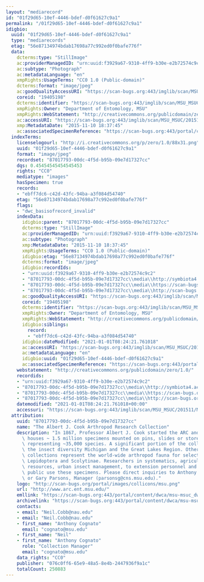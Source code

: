 ```yaml
---
layout: "mediarecord"
id: "01f29d65-10ef-4446-bdef-d0f61627c9a1"
permalink: "/01f29d65-10ef-4446-bdef-d0f61627c9a1"
idigbio:
  uuid: "01f29d65-10ef-4446-bdef-d0f61627c9a1"
  type: "mediarecords"
  etag: "56e87134974bdab17698a77c992ed0f0bafe776f"
  data:
    dcterms:type: "StillImage"
    ac:providerManagedID: "urn:uuid:f3929a67-9310-4ff9-b30e-e2b72574c9c2"
    ac:subtype: "Photograph"
    ac:metadataLanguage: "en"
    xmpRights:UsageTerms: "CC0 1.0 (Public-domain)"
    dcterms:format: "image/jpeg"
    ac:goodQualityAccessURI: "https://scan-bugs.org:443/imglib/scan/MSU_MSUC/201511/MSUC20338_1447205865.jpg"
    coreid: "19405198"
    dcterms:identifier: "https://scan-bugs.org:443/imglib/scan/MSU_MSUC/201511/MSUC20338_1447205865.jpg"
    xmpRights:Owner: "Department of Entomology, MSU"
    xmpRights:WebStatement: "http://creativecommons.org/publicdomain/zero/1.0/"
    ac:accessURI: "https://scan-bugs.org:443/imglib/scan/MSU_MSUC/201511/MSUC20338_1447205865.jpg"
    xmp:MetadataDate: "2015-11-10 18:37:45"
    ac:associatedSpecimenReference: "https://scan-bugs.org:443/portal/collections/individual/index.php?occid=19405198"
  indexTerms:
    licenselogourl: "http://i.creativecommons.org/p/zero/1.0/88x31.png"
    uuid: "01f29d65-10ef-4446-bdef-d0f61627c9a1"
    format: "image/jpeg"
    recordset: "87017793-00dc-4f5d-b95b-09e7d17327cc"
    dqs: 0.45454545454545453
    rights: "CC0"
    mediatype: "images"
    hasSpecimen: true
    records:
    - "ebff7dc6-c42d-43fc-94ba-a3f084d54740"
    etag: "56e87134974bdab17698a77c992ed0f0bafe776f"
    flags:
    - "dwc_basisofrecord_invalid"
    indexData:
      idigbio:parent: "87017793-00dc-4f5d-b95b-09e7d17327cc"
      dcterms:type: "StillImage"
      ac:providerManagedID: "urn:uuid:f3929a67-9310-4ff9-b30e-e2b72574c9c2"
      ac:subtype: "Photograph"
      xmp:MetadataDate: "2015-11-10 18:37:45"
      xmpRights:UsageTerms: "CC0 1.0 (Public-domain)"
      idigbio:etag: "56e87134974bdab17698a77c992ed0f0bafe776f"
      dcterms:format: "image/jpeg"
      idigbio:recordIds:
      - "urn:uuid:f3929a67-9310-4ff9-b30e-e2b72574c9c2"
      - "87017793-00dc-4f5d-b95b-09e7d17327cc\\media\\http://symbiota4.acis.ufl.edu/imglib/scan/msu_msuc/201511/msuc20338_1447205865.jpg"
      - "87017793-00dc-4f5d-b95b-09e7d17327cc\\media\\https://scan-bugs.org:443/imglib/scan/msu_msuc/201511/msuc20338_1447205865.jpg"
      - "87017793-00dc-4f5d-b95b-09e7d17327cc\\media\\http://scan-bugs.org/imglib/scan/msu_msuc/201511/msuc20338_1447205865.jpg"
      ac:goodQualityAccessURI: "https://scan-bugs.org:443/imglib/scan/MSU_MSUC/201511/MSUC20338_1447205865.jpg"
      coreid: "19405198"
      dcterms:identifier: "https://scan-bugs.org:443/imglib/scan/MSU_MSUC/201511/MSUC20338_1447205865.jpg"
      xmpRights:Owner: "Department of Entomology, MSU"
      xmpRights:WebStatement: "http://creativecommons.org/publicdomain/zero/1.0/"
      idigbio:siblings:
        record:
        - "ebff7dc6-c42d-43fc-94ba-a3f084d54740"
      idigbio:dateModified: "2021-01-01T08:24:21.761018"
      ac:accessURI: "https://scan-bugs.org:443/imglib/scan/MSU_MSUC/201511/MSUC20338_1447205865.jpg"
      ac:metadataLanguage: "en"
      idigbio:uuid: "01f29d65-10ef-4446-bdef-d0f61627c9a1"
      ac:associatedSpecimenReference: "https://scan-bugs.org:443/portal/collections/individual/index.php?occid=19405198"
    webstatement: "http://creativecommons.org/publicdomain/zero/1.0/"
    recordids:
    - "urn:uuid:f3929a67-9310-4ff9-b30e-e2b72574c9c2"
    - "87017793-00dc-4f5d-b95b-09e7d17327cc\\media\\http://symbiota4.acis.ufl.edu/imglib/scan/msu_msuc/201511/msuc20338_1447205865.jpg"
    - "87017793-00dc-4f5d-b95b-09e7d17327cc\\media\\https://scan-bugs.org:443/imglib/scan/msu_msuc/201511/msuc20338_1447205865.jpg"
    - "87017793-00dc-4f5d-b95b-09e7d17327cc\\media\\http://scan-bugs.org/imglib/scan/msu_msuc/201511/msuc20338_1447205865.jpg"
    datemodified: "2021-01-01T08:24:21.761018+00:00"
    accessuri: "https://scan-bugs.org:443/imglib/scan/MSU_MSUC/201511/MSUC20338_1447205865.jpg"
  attribution:
    uuid: "87017793-00dc-4f5d-b95b-09e7d17327cc"
    name: "The Albert J. Cook Arthropod Research Collection"
    description: "In 1867, Professor Albert J. Cook started the ARC and it currently\
      \ houses ~ 1.5 million specimens mounted on pins, slides or stored in alcohol\
      \ representing ~35,000 species. A significant portion of the collection represents\
      \ the insect diversity Michigan and the Great Lakes Region. Other significant\
      \ collections represent the world-wide arthropod fauna for select taxa, e.g.,\
      \ Lepidoptera and Scolytinae. Researchers in systematics, agriculture, natural\
      \ resources, urban insect management, to extension personnel and to the general\
      \ public use these specimens. Please direct inquiries to Anthony Cognato, Director\
      \ or Gary Parsons, Manager (parsonsg@cns.msu.edu)."
    logo: "http://scan-bugs.org/portal/images/collicons/msu.png"
    url: "http://www.arc.ent.msu.edu/"
    emllink: "https://scan-bugs.org:443/portal/content/dwca/msu-msuc_dwc-a.eml"
    archivelink: "https://scan-bugs.org:443/portal/content/dwca/msu-msuc_dwc-a.zip"
    contacts:
    - email: "Neil.Cobb@nau.edu"
    - email: "Neil.Cobb@nau.edu"
    - first_name: "Anthony Cognato"
      email: "cognato@msu.edu"
    - first_name: "Neil"
    - first_name: "Anthony Cognato"
      role: "Collection Manager"
      email: "cognato@msu.edu"
    data_rights: "CC0"
    publisher: "076c0ff6-65e9-48a5-8e4b-2447936f9a1c"
    totalCount: 250883
---
```

